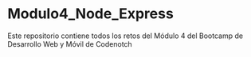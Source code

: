 # Modulo4_Node_Express
Este repositorio contiene todos los retos del Módulo 4 del Bootcamp de Desarrollo Web y Móvil de Codenotch
